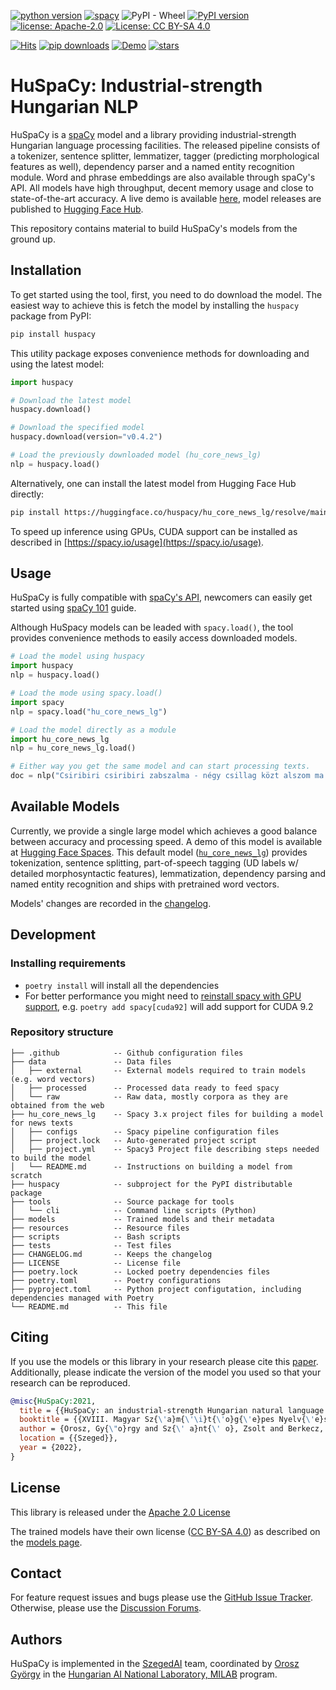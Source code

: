 
[![python version](https://img.shields.io/badge/Python-%3E=3.7-blue)](https://github.com/huspacy/huspacy)
[![spacy](https://img.shields.io/badge/built%20with-spaCy-09a3d5.svg)](https://spacy.io)
![PyPI - Wheel](https://img.shields.io/pypi/wheel/huspacy)
[![PyPI version](https://badge.fury.io/py/huspacy.svg)](https://pypi.org/project/huspacy/)
[![license: Apache-2.0](https://img.shields.io/github/license/huspacy/huspacy)](https://github.com/huspacy/huspacy/blob/master/LICENSE)
[![License: CC BY-SA 4.0](https://img.shields.io/badge/License-CC%20BY--SA%204.0-lightgrey.svg)](https://creativecommons.org/licenses/by-sa/4.0/)

[![Hits](https://hits.seeyoufarm.com/api/count/incr/badge.svg?url=https%3A%2F%2Fgithub.com%2Fspacy-hu%2Fspacy-hungarian-models&count_bg=%2379C83D&title_bg=%23555555&icon=&icon_color=%23E7E7E7&title=hits&edge_flat=true)](https://hits.seeyoufarm.com)
[![pip downloads](https://img.shields.io/pypi/dm/huspacy.svg)](https://pypi.org/project/huspacy/)
[![Demo](https://img.shields.io/badge/Try%20the-Demo-important)](https://huggingface.co/spaces/huspacy/demo)
[![stars](https://img.shields.io/github/stars/huspacy/huspacy?style=social)](https://github.com/huspacy/huspacy)


# HuSpaCy: Industrial-strength Hungarian NLP

HuSpaCy is a [spaCy](https://spacy.io) model and a library providing industrial-strength Hungarian language processing facilities. 
The released pipeline consists of a tokenizer, sentence splitter, lemmatizer, tagger (predicting morphological features as well), dependency parser and a named entity recognition module. 
Word and phrase embeddings are also available through spaCy's API.
All models have high throughput, decent memory usage and close to state-of-the-art accuracy. 
A live demo is available [here](https://huggingface.co/spaces/huspacy/demo), model releases are published to [Hugging Face Hub](https://huggingface.co/huspacy/hu_core_news_lg). 

This repository contains material to build HuSpaCy's models from the ground up.

## Installation

To get started using the tool, first, you need to do download the model. The easiest way to achieve this is fetch the model by installing the `huspacy` package from PyPI:

```bash
pip install huspacy
```

This utility package exposes convenience methods for downloading and using the latest model:

```python
import huspacy

# Download the latest model
huspacy.download()

# Download the specified model 
huspacy.download(version="v0.4.2")

# Load the previously downloaded model (hu_core_news_lg)
nlp = huspacy.load()
```

Alternatively, one can install the latest model from Hugging Face Hub directly:

```bash
pip install https://huggingface.co/huspacy/hu_core_news_lg/resolve/main/hu_core_news_lg-any-py3-none-any.whl
```

To speed up inference using GPUs, CUDA support can be installed as described in [https://spacy.io/usage](https://spacy.io/usage).

## Usage

HuSpaCy is fully compatible with [spaCy's API](https://spacy.io/api/doc/), newcomers can easily get started using [spaCy 101](https://spacy.io/usage/spacy-101) guide. 

Although HuSpacy models can be leaded with `spacy.load()`, the tool provides convenience methods to easily access downloaded models.
```python
# Load the model using huspacy
import huspacy
nlp = huspacy.load()

# Load the mode using spacy.load()
import spacy
nlp = spacy.load("hu_core_news_lg")

# Load the model directly as a module
import hu_core_news_lg
nlp = hu_core_news_lg.load()

# Either way you get the same model and can start processing texts.
doc = nlp("Csiribiri csiribiri zabszalma - négy csillag közt alszom ma.")
```

## Available Models 

Currently, we provide a single large model which achieves a good balance between accuracy and processing speed. A demo of this model is available at [Hugging Face Spaces](https://huggingface.co/spaces/huspacy/demo).
This default model ([`hu_core_news_lg`](https://huggingface.co/huspacy/hu_core_news_lg)) provides tokenization, sentence splitting, part-of-speech tagging (UD labels w/ detailed morphosyntactic features), lemmatization, dependency parsing and named entity recognition and ships with pretrained word vectors.

Models' changes are recorded in the [changelog](https://github.com/huspacy/huspacy/blob/master/CHANGELOG.md).

## Development
 
### Installing requirements

- `poetry install` will install all the dependencies
- For better performance you might need to [reinstall spacy with GPU support](https://spacy.io/usage), e.g. `poetry add spacy[cuda92]` will add support for CUDA 9.2 

### Repository structure

```
├── .github            -- Github configuration files
├── data               -- Data files
│   ├── external       -- External models required to train models (e.g. word vectors)
│   ├── processed      -- Processed data ready to feed spacy
│   └── raw            -- Raw data, mostly corpora as they are obtained from the web
├── hu_core_news_lg    -- Spacy 3.x project files for building a model for news texts
│   ├── configs        -- Spacy pipeline configuration files
│   ├── project.lock   -- Auto-generated project script
│   ├── project.yml    -- Spacy3 Project file describing steps needed to build the model
│   └── README.md      -- Instructions on building a model from scratch
├── huspacy            -- subproject for the PyPI distributable package
├── tools              -- Source package for tools
│   └── cli            -- Command line scripts (Python)
├── models             -- Trained models and their metadata
├── resources          -- Resource files
├── scripts            -- Bash scripts
├── tests              -- Test files 
├── CHANGELOG.md       -- Keeps the changelog
├── LICENSE            -- License file
├── poetry.lock        -- Locked poetry dependencies files
├── poetry.toml        -- Poetry configurations
├── pyproject.toml     -- Python project configutation, including dependencies managed with Poetry 
└── README.md          -- This file
```

## Citing

If you use the models or this library in your research please cite this [paper](https://arxiv.org/abs/2201.01956).</br>
Additionally, please indicate the version of the model you used so that your research can be reproduced.


```bibtex
@misc{HuSpaCy:2021,
  title = {{HuSpaCy: an industrial-strength Hungarian natural language processing toolkit}},
  booktitle = {{XVIII. Magyar Sz{\'a}m{\'\i}t{\'o}g{\'e}pes Nyelv{\'e}szeti Konferencia}},
  author = {Orosz, Gy{\"o}rgy and Sz{\' a}nt{\' o}, Zsolt and Berkecz, P{\' e}ter and Szab{\' o}, Gerg{\H o} and Farkas, Rich{\' a}rd}, 
  location = {{Szeged}},
  year = {2022},
}
```

## License

This library is released under the [Apache 2.0 License](https://github.com/huspacy/huspacy/blob/master/LICENSE)

The trained models have their own license ([CC BY-SA 4.0](https://creativecommons.org/licenses/by-nc/4.0/)) as described on the [models page](https://huggingface.co/huspacy/hu_core_news_lg).

## Contact
For feature request issues and bugs please use the [GitHub Issue Tracker](https://github.com/huspacy/huspacy/issues). Otherwise, please use the [Discussion Forums](https://github.com/huspacy/huspacy/discussions).

## Authors

HuSpaCy is implemented in the [SzegedAI](https://szegedai.github.io/) team, coordinated by [Orosz György](mailto:gyorgy@orosz.link) in the [Hungarian AI National Laboratory, MILAB](https://mi.nemzetilabor.hu/) program.
